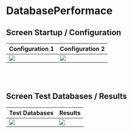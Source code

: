 # DatabasePerformace

## Screen Startup / Configuration
| Configuration 1  | Configuration 2 |
| ------------- | ------------- |
| <img src="https://github.com/paulosilva91/DatabasePerformace/blob/master/Screens/db_config_1.png">  | <img src="https://github.com/paulosilva91/DatabasePerformace/blob/master/Screens/db_config_2.png">  |

<br/>
<br/>
  
## Screen Test Databases / Results

| Test Databases  | Results |
| ------------- | ------------- |
| <img src="https://github.com/paulosilva91/DatabasePerformace/blob/master/Screens/db_test.png">  | <img src="https://github.com/paulosilva91/DatabasePerformace/blob/master/Screens/db_test_results.png">  |

